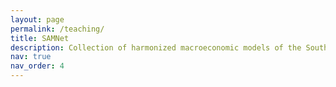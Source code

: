 ```yaml
---
layout: page
permalink: /teaching/
title: SAMNet
description: Collection of harmonized macroeconomic models of the South African economy. Click on the following link for more information: https://samnet.org.za/
nav: true
nav_order: 4
---
```

